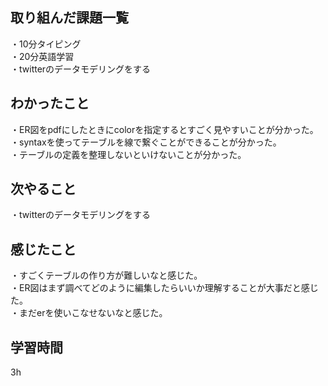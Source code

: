 ## 取り組んだ課題一覧
・10分タイピング
<br>・20分英語学習
<br>・twitterのデータモデリングをする
## わかったこと
・ER図をpdfにしたときにcolorを指定するとすごく見やすいことが分かった。
<br>・syntaxを使ってテーブルを線で繋ぐことができることが分かった。
<br>・テーブルの定義を整理しないといけないことが分かった。
## 次やること
・twitterのデータモデリングをする

## 感じたこと
・すごくテーブルの作り方が難しいなと感じた。
<br>・ER図はまず調べてどのように編集したらいいか理解することが大事だと感じた。
<br>・まだerを使いこなせないなと感じた。
## 学習時間
3h
